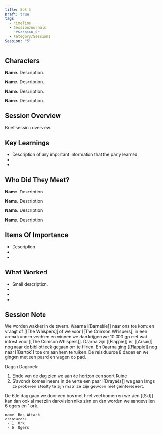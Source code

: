 ```yaml
---
title: Sol 5
Draft: true
tags:
  - timeline
  - SessionJournals
  - "#Session_5"
  - Category/Sessions
Session: "5"
---
```



## Characters 
 
**Name.** Description. 
 
**Name.** Description. 
 
**Name.** Description. 
 
**Name.** Description. 
 
## Session Overview 
 
Brief session overview.

## Key Learnings

- Description of any important information that the party learned.
- 
- 
 
## Who Did They Meet?
 
**Name.** Description 
 
**Name.** Description 
 
**Name.** Description 
 
**Name.** Description 
 
## Items Of Importance
 
- Description
- 
- 

## What Worked 
 
- Small description.
- 
- 
- 
## Session Note
We worden wakker in de tavern. Waarna [[Barnebie]] naar ons toe komt en vraagt of [[The Whispers]] of we voor [[The Crimson Whispers]] in een arena kunnen vechten en winnen we dan krijgen we 10.000 gp met wat intrest voor [[The Crimson Whispers]]. Daarna zijn [[Flappie]] en [[Arsan]] nog naar de bibliotheek gegaan om te flirten. En Daarna ging [[Flappie]] nog naar [[Bartok]] toe om aan hem te ruiken. De reis duurde 8 dagen en we gingen met een paard en wagen op pad. 


Dagen Dagboek:
1. Einde van de dag zien we aan de horizon een soort Ruine
2. S'avonds komen ineens in de verte een paar [[Drayads]] we gaan langs ze proberen stealty te zijn maar ze zijn gewoon niet geintereseert.

De 6de dag gaan we door een bos met heel veel bomen en we zien [[Sid]] kan dan ook al met zijn darkvision niks zien en dan worden we aangevallen 6 ogers en 1 ork.

```encounter
name: Bos Attack
creatures:
 - 1: Ork
 - 6: Ogers
```
